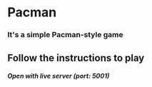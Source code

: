 # Pacman
### It's a simple Pacman-style game

## Follow the instructions to play
##### Open with live server (port: 5001)
